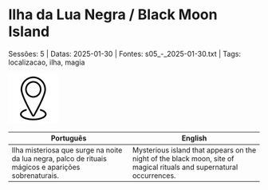 
# Ilha da Lua Negra / Black Moon Island

Sessões: 5 | Datas: 2025-01-30 | Fontes: s05_-_2025-01-30.txt | Tags: localizacao, ilha, magia

![Ilha da Lua Negra](blank.png)

| Português | English |
|-----------|---------|
| Ilha misteriosa que surge na noite da lua negra, palco de rituais mágicos e aparições sobrenaturais. | Mysterious island that appears on the night of the black moon, site of magical rituals and supernatural occurrences. |




















